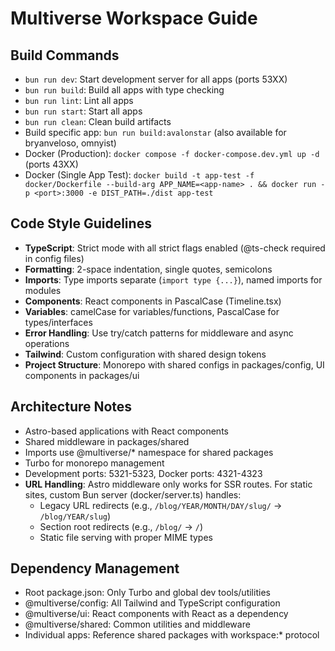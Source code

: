 # Multiverse Workspace Guide

## Build Commands

- `bun run dev`: Start development server for all apps (ports 53XX)
- `bun run build`: Build all apps with type checking
- `bun run lint`: Lint all apps
- `bun run start`: Start all apps
- `bun run clean`: Clean build artifacts
- Build specific app: `bun run build:avalonstar` (also available for bryanveloso, omnyist)
- Docker (Production): `docker compose -f docker-compose.dev.yml up -d` (ports 43XX)
- Docker (Single App Test): `docker build -t app-test -f docker/Dockerfile --build-arg APP_NAME=<app-name> . && docker run -p <port>:3000 -e DIST_PATH=./dist app-test`

## Code Style Guidelines

- **TypeScript**: Strict mode with all strict flags enabled (@ts-check required in config files)
- **Formatting**: 2-space indentation, single quotes, semicolons
- **Imports**: Type imports separate (`import type {...}`), named imports for modules
- **Components**: React components in PascalCase (Timeline.tsx)
- **Variables**: camelCase for variables/functions, PascalCase for types/interfaces
- **Error Handling**: Use try/catch patterns for middleware and async operations
- **Tailwind**: Custom configuration with shared design tokens
- **Project Structure**: Monorepo with shared configs in packages/config, UI components in packages/ui

## Architecture Notes

- Astro-based applications with React components
- Shared middleware in packages/shared
- Imports use @multiverse/\* namespace for shared packages
- Turbo for monorepo management
- Development ports: 5321-5323, Docker ports: 4321-4323
- **URL Handling**: Astro middleware only works for SSR routes. For static sites, custom Bun server (docker/server.ts) handles:
  - Legacy URL redirects (e.g., `/blog/YEAR/MONTH/DAY/slug/` → `/blog/YEAR/slug`)
  - Section root redirects (e.g., `/blog/` → `/`)
  - Static file serving with proper MIME types

## Dependency Management

- Root package.json: Only Turbo and global dev tools/utilities
- @multiverse/config: All Tailwind and TypeScript configuration
- @multiverse/ui: React components with React as a dependency
- @multiverse/shared: Common utilities and middleware
- Individual apps: Reference shared packages with workspace:\* protocol
